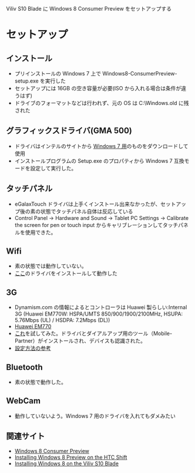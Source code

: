 Viliv S10 Blade に Windows 8 Consumer Preview をセットアップする

# セットアップ

## インストール

* プリインストールの Windows 7 上で Windows8-ConsumerPreview-setup.exe を実行した
* セットアップには 16GB の空き容量が必要(ISO から入れる場合は条件が違うはず)
* ドライブのフォーマットなどは行われず、元の OS は C:\Windows.old に残された

## グラフィックスドライバ(GMA 500)

* ドライバはインテルのサイトから [Windows 7 用](http://downloadcenter.intel.com/Detail_Desc.aspx?agr=Y&DwnldID=19155&ProdId=3001&lang=eng&OSVersion=Windows%207%20(32-bit)*&DownloadType=%0ADrivers%0A)のものをダウンロードして使用
* インストールプログラムの Setup.exe のプロパティから Windows 7 互換モードを設定して実行した。

## タッチパネル

* eGalaxTouch ドライバは上手くインストール出来なかったが、セットアップ後の素の状態でタッチパネル自体は反応している
* Control Panel -> Hardware and Sound -> Tablet PC Settings -> Calibrate the screen for pen or touch input からキャリブレーションしてタッチパネルを使用できた。

## Wifi

* 素の状態では動作していない。
* [ここ](http://www.distant-earth.com/htc-shift/Marvell-SDIO-WiFi-W8-HTC-Shift.zip)のドライバをインストールして動作した

## 3G

* Dynamism.com の情報によるとコントローラは Huawei 製らしい:Internal 3G (Huawei EM770W: HSPA/UMTS 850/900/1900/2100MHz, HSUPA: 5.76Mbps (UL) / HSDPA: 7.2Mbps (DL)) 
* [Huawei EM770](http://3g-modem.wetpaint.com/page/Huawei+EM770)
* [これ](http://www.wireless-driver.com/em770w-3g-wireless-windows-driver-utility/)を試してみた。ドライバとダイアルアップ用のツール（Mobile-Partner）がインストールされ、デバイスも認識された。
* [設定方法の参考](http://yukotan.blogspot.com/2010/05/docomosim.html)

## Bluetooth

* 素の状態で動作した。

## WebCam

* 動作していないよう。Windows 7 用のドライバを入れてもダメみたい

## 関連サイト

* [Windows 8 Consumer Preview](http://windows.microsoft.com/ja-JP/windows-8/consumer-preview)
* [Installing Windows 8 Preview on the HTC Shift](http://blogs.distant-earth.com/wp/?p=313)
* [Installing Windows 8 on the Viliv S10 Blade](http://quinxy.com/technology/installing-windows-8-on-the-viliv-s10-blade/)

